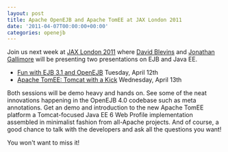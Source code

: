 ```yaml
---
layout: post
title: Apache OpenEJB and Apache TomEE at JAX London 2011
date: '2011-04-07T00:00:00+00:00'
categories: openejb
---
```

Join us next week at <a href="http://jaxlondon.com/">JAX London 2011</a> where <a href="http://twitter.com/dblevins">David Blevins</a> and <a href="http://twitter.com/jongallimore">Jonathan Gallimore</a> will be presenting two presentations on EJB and Java EE.

<ul>
<li><a href="http://jaxlondon.com/2011s/trackssessions#session-17708">Fun with EJB 3.1 and OpenEJB</a> Tuesday, April 12th</li>
<li><a href="http://jaxlondon.com/2011s/trackssessions#session-17709">Apache TomEE: Tomcat with a Kick</a> Wednesday, April 13th</li>
</ul>

Both sessions will be demo heavy and hands on.   See some of the neat innovations happening in the OpenEJB 4.0 codebase such as meta annotations.  Get an demo and introduction to the new Apache TomEE platform a Tomcat-focused Java EE 6 Web Profile implementation assembled in minimalist fashion from all-Apache projects.  And of course, a good chance to talk with the developers and ask all the questions you want!

You won't want to miss it!
